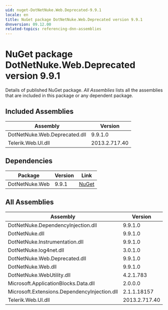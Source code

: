 ```yaml
---
uid: nuget-DotNetNuke.Web.Deprecated-9.9.1
locale: en
title: NuGet package DotNetNuke.Web.Deprecated version 9.9.1
dnnversion: 09.12.00
related-topics: referencing-dnn-assemblies
---
```


# NuGet package DotNetNuke.Web.Deprecated version 9.9.1
Details of published NuGet package.
*All Assemblies* lists all the assemblies that are included in this package or any dependent package.

## Included Assemblies

|Assembly|Version|
|---|---|
|DotNetNuke.Web.Deprecated.dll|9.9.1.0|
|Telerik.Web.UI.dll|2013.2.717.40|

## Dependencies

|Package|Version|Link|
|---|---|---|
|DotNetNuke.Web|9.9.1|[NuGet](https://www.nuget.org/packages/DotNetNuke.Web/9.9.1)|

## All Assemblies

|Assembly|Version|
|---|---|
|DotNetNuke.DependencyInjection.dll|9.9.1.0|
|DotNetNuke.dll|9.9.1.0|
|DotNetNuke.Instrumentation.dll|9.9.1.0|
|DotNetNuke.log4net.dll|3.0.1.0|
|DotNetNuke.Web.Deprecated.dll|9.9.1.0|
|DotNetNuke.Web.dll|9.9.1.0|
|DotNetNuke.WebUtility.dll|4.2.1.783|
|Microsoft.ApplicationBlocks.Data.dll|2.0.0.0|
|Microsoft.Extensions.DependencyInjection.dll|2.1.1.18157|
|Telerik.Web.UI.dll|2013.2.717.40|

